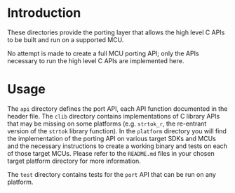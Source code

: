# Introduction
These directories provide the porting layer that allows the high level C APIs to be built and run on a supported MCU.

No attempt is made to create a full MCU porting API; only the APIs necessary to run the high level C APIs are implemented here.

# Usage
The `api` directory defines the port API, each API function documented in the header file.  The `clib` directory contains implementations of C library APIs that may be missing on some platforms (e.g. `strtok_r`, the re-entrant version of the `strtok` library function).  In the `platform` directory you will find the implementation of the porting API on various target SDKs and MCUs and the necessary instructions to create a working binary and tests on each of those target MCUs.  Please refer to the `README.md` files in your chosen target platform directory for more information.

The `test` directory contains tests for the `port` API that can be run on any platform.